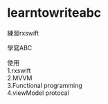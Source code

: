 # learntowriteabc
練習rxswift

學寫ABC  

使用  
1.rxswift  
2.MVVM  
3.Functional programming  
4.viewModel protocal  
